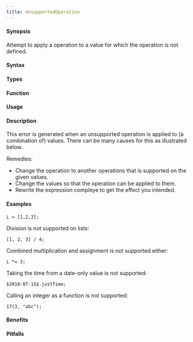 ```yaml
---
title: UnsupportedOperation
---
```


#### Synopsis

Attempt to apply a operation to a value for which the operation is not defined.

#### Syntax

#### Types

#### Function
       
#### Usage

#### Description

This error is generated when an unsupported operation is applied to (a combination of) values.
There can be many causes for this as illustrated below.

Remedies: 

*  Change the operation to another operations that is supported on the given values.
*  Change the values so that the operation can be applied to them.
*  Rewrite the expression compleye to get the effect you intended.

#### Examples

```rascal-shell
L = [1,2,3];
```
Division is not supported on lists:
```rascal-shell,continue,error
[1, 2, 3] / 4;
```
Combined multiplication and assignment is not supported either:
```rascal-shell,continue,error
L *= 3;
```
Taking the time from a date-only value is not supported:
```rascal-shell,continue,error
$2010-07-15$.justTime;
```
Calling an integer as a function is not supported:
```rascal-shell,continue,error
17(3, "abc");
```

#### Benefits

#### Pitfalls

